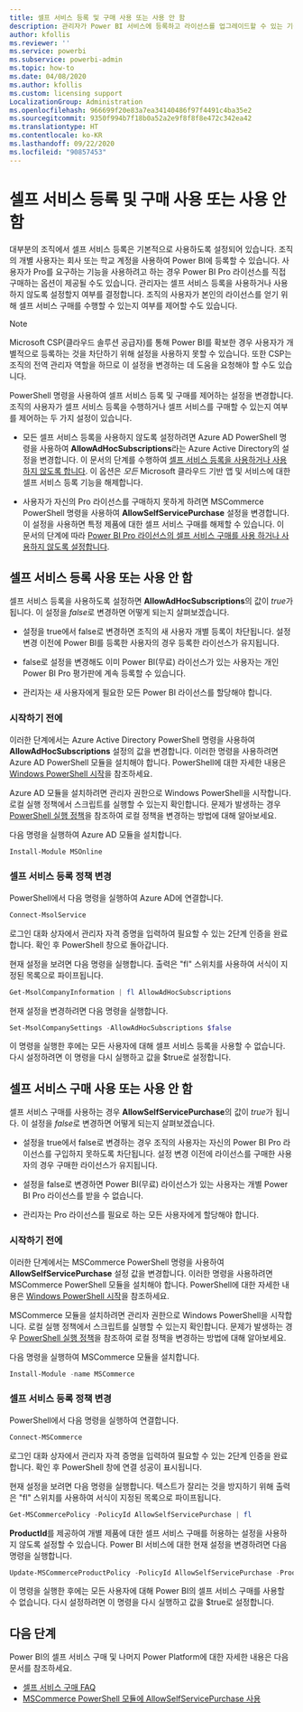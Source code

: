 ```yaml
---
title: 셀프 서비스 등록 및 구매 사용 또는 사용 안 함
description: 관리자가 Power BI 서비스에 등록하고 라이선스를 업그레이드할 수 있는 기능을 해제하는 방법에 대한 정보입니다.
author: kfollis
ms.reviewer: ''
ms.service: powerbi
ms.subservice: powerbi-admin
ms.topic: how-to
ms.date: 04/08/2020
ms.author: kfollis
ms.custom: licensing support
LocalizationGroup: Administration
ms.openlocfilehash: 966699f20e83a7ea34140486f97f4491c4ba35e2
ms.sourcegitcommit: 9350f994b7f18b0a52a2e9f8f8f8e472c342ea42
ms.translationtype: HT
ms.contentlocale: ko-KR
ms.lasthandoff: 09/22/2020
ms.locfileid: "90857453"
---
```

# <a name="enable-or-disable-self-service-sign-up-and-purchasing"></a>셀프 서비스 등록 및 구매 사용 또는 사용 안 함

대부분의 조직에서 셀프 서비스 등록은 기본적으로 사용하도록 설정되어 있습니다. 조직의 개별 사용자는 회사 또는 학교 계정을 사용하여 Power BI에 등록할 수 있습니다. 사용자가 Pro를 요구하는 기능을 사용하려고 하는 경우 Power BI Pro 라이선스를 직접 구매하는 옵션이 제공될 수도 있습니다. 관리자는 셀프 서비스 등록을 사용하거나 사용하지 않도록 설정할지 여부를 결정합니다. 조직의 사용자가 본인의 라이선스를 얻기 위해 셀프 서비스 구매를 수행할 수 있는지 여부를 제어할 수도 있습니다.

> [!NOTE]
>Microsoft CSP(클라우드 솔루션 공급자)를 통해 Power BI를 확보한 경우 사용자가 개별적으로 등록하는 것을 차단하기 위해 설정을 사용하지 못할 수 있습니다. 또한 CSP는 조직의 전역 관리자 역할을 하므로 이 설정을 변경하는 데 도움을 요청해야 할 수도 있습니다.
>
>

PowerShell 명령을 사용하여 셀프 서비스 등록 및 구매를 제어하는 설정을 변경합니다. 조직의 사용자가 셀프 서비스 등록을 수행하거나 셀프 서비스를 구매할 수 있는지 여부를 제어하는 두 가지 설정이 있습니다.

- 모든 셀프 서비스 등록을 사용하지 않도록 설정하려면 Azure AD PowerShell 명령을 사용하여 **AllowAdHocSubscriptions**라는 Azure Active Directory의 설정을 변경합니다. 이 문서의 단계를 수행하여 [셀프 서비스 등록을 사용하거나 사용하지 않도록 합니다](#enable-or-disable-self-service-signup). 이 옵션은 *모든* Microsoft 클라우드 기반 앱 및 서비스에 대한 셀프 서비스 등록 기능을 해제합니다.

- 사용자가 자신의 Pro 라이선스를 구매하지 못하게 하려면 MSCommerce PowerShell 명령을 사용하여 **AllowSelfServicePurchase** 설정을 변경합니다. 이 설정을 사용하면 특정 제품에 대한 셀프 서비스 구매를 해제할 수 있습니다. 이 문서의 단계에 따라 [Power BI Pro 라이선스의 셀프 서비스 구매를 사용 하거나 사용하지 않도록 설정합니다](#enable-or-disable-self-service-purchase).

## <a name="enable-or-disable-self-service-signup"></a>셀프 서비스 등록 사용 또는 사용 안 함

셀프 서비스 등록을 사용하도록 설정하면 **AllowAdHocSubscriptions**의 값이  *true*가 됩니다. 이 설정을 *false*로 변경하면 어떻게 되는지 살펴보겠습니다.

- 설정을 true에서 false로 변경하면 조직의 새 사용자 개별 등록이 차단됩니다. 설정 변경 이전에 Power BI를 등록한 사용자의 경우 등록한 라이선스가 유지됩니다.

- false로 설정을 변경해도 이미 Power BI(무료) 라이선스가 있는 사용자는 개인 Power BI Pro 평가판에 계속 등록할 수 있습니다.

- 관리자는 새 사용자에게 필요한 모든 Power BI 라이선스를 할당해야 합니다.

### <a name="before-you-begin"></a>시작하기 전에

이러한 단계에서는 Azure Active Directory PowerShell 명령을 사용하여 **AllowAdHocSubscriptions** 설정의 값을 변경합니다. 이러한 명령을 사용하려면 Azure AD PowerShell 모듈을 설치해야 합니다. PowerShell에 대한 자세한 내용은 [Windows PowerShell 시작](/powershell/scripting/getting-started/getting-started-with-windows-powershell?view=powershell-7)을 참조하세요.

Azure AD 모듈을 설치하려면 관리자 권한으로 Windows PowerShell을 시작합니다. 로컬 실행 정책에서 스크립트를 실행할 수 있는지 확인합니다. 문제가 발생하는 경우 [PowerShell 실행 정책](/powershell/module/microsoft.powershell.core/about/about_execution_policies?view=powershell-7#powershell-execution-policies)을 참조하여 로컬 정책을 변경하는 방법에 대해 알아보세요.

다음 명령을 실행하여 Azure AD 모듈을 설치합니다.

```powershell
Install-Module MSOnline
```

### <a name="change-the-self-service-signup-policy"></a>셀프 서비스 등록 정책 변경

PowerShell에서 다음 명령을 실행하여 Azure AD에 연결합니다.

```powershell
Connect-MsolService
```

로그인 대화 상자에서 관리자 자격 증명을 입력하여 필요할 수 있는 2단계 인증을 완료합니다. 확인 후 PowerShell 창으로 돌아갑니다.

현재 설정을 보려면 다음 명령을 실행합니다. 출력은 "fl" 스위치를 사용하여 서식이 지정된 목록으로 파이프됩니다.

```powershell
Get-MsolCompanyInformation | fl AllowAdHocSubscriptions
```

현재 설정을 변경하려면 다음 명령을 실행합니다.

```powershell
Set-MsolCompanySettings -AllowAdHocSubscriptions $false
```

이 명령을 실행한 후에는 모든 사용자에 대해 셀프 서비스 등록을 사용할 수 없습니다. 다시 설정하려면 이 명령을 다시 실행하고 값을 $true로 설정합니다.

## <a name="enable-or-disable-self-service-purchase"></a>셀프 서비스 구매 사용 또는 사용 안 함

셀프 서비스 구매를 사용하는 경우 **AllowSelfServicePurchase**의 값이 *true*가 됩니다. 이 설정을 *false*로 변경하면 어떻게 되는지 살펴보겠습니다.

- 설정을 true에서 false로 변경하는 경우 조직의 사용자는 자신의 Power BI Pro 라이선스를 구입하지 못하도록 차단됩니다. 설정 변경 이전에 라이선스를 구매한 사용자의 경우 구매한 라이선스가 유지됩니다.

- 설정을 false로 변경하면 Power BI(무료) 라이선스가 있는 사용자는 개별 Power BI Pro 라이선스를 받을 수 없습니다. 

- 관리자는 Pro 라이선스를 필요로 하는 모든 사용자에게 할당해야 합니다.

### <a name="before-you-begin"></a>시작하기 전에

이러한 단계에서는 MSCommerce PowerShell 명령을 사용하여 **AllowSelfServicePurchase** 설정 값을 변경합니다. 이러한 명령을 사용하려면 MSCommerce PowerShell 모듈을 설치해야 합니다. PowerShell에 대한 자세한 내용은 [Windows PowerShell 시작](/powershell/scripting/getting-started/getting-started-with-windows-powershell?view=powershell-7)을 참조하세요.

MSCommerce 모듈을 설치하려면 관리자 권한으로 Windows PowerShell을 시작합니다. 로컬 실행 정책에서 스크립트를 실행할 수 있는지 확인합니다. 문제가 발생하는 경우 [PowerShell 실행 정책](/powershell/module/microsoft.powershell.core/about/about_execution_policies?view=powershell-7#powershell-execution-policies)을 참조하여 로컬 정책을 변경하는 방법에 대해 알아보세요.

다음 명령을 실행하여 MSCommerce 모듈을 설치합니다.

```powershell
Install-Module -name MSCommerce
```

### <a name="change-the-self-service-signup-policy"></a>셀프 서비스 등록 정책 변경

PowerShell에서 다음 명령을 실행하여 연결합니다.

```powershell
Connect-MSCommerce
```

로그인 대화 상자에서 관리자 자격 증명을 입력하여 필요할 수 있는 2단계 인증을 완료합니다. 확인 후 PowerShell 창에 연결 성공이 표시됩니다.

현재 설정을 보려면 다음 명령을 실행합니다. 텍스트가 잘리는 것을 방지하기 위해 출력은 "fl" 스위치를 사용하여 서식이 지정된 목록으로 파이프됩니다.

```powershell
Get-MSCommercePolicy -PolicyId AllowSelfServicePurchase | fl
```

**ProductId**를 제공하여 개별 제품에 대한 셀프 서비스 구매를 허용하는 설정을 사용하지 않도록 설정할 수 있습니다. Power BI 서비스에 대한 현재 설정을 변경하려면 다음 명령을 실행합니다.

```powershell
Update-MSCommerceProductPolicy -PolicyId AllowSelfServicePurchase -ProductId CFQ7TTC0L3PB -Enabled $False
```

이 명령을 실행한 후에는 모든 사용자에 대해 Power BI의 셀프 서비스 구매를 사용할 수 없습니다. 다시 설정하려면 이 명령을 다시 실행하고 값을 $true로 설정합니다.

## <a name="next-steps"></a>다음 단계

Power BI의 셀프 서비스 구매 및 나머지 Power Platform에 대한 자세한 내용은 다음 문서를 참조하세요.

- [셀프 서비스 구매 FAQ](/microsoft-365/commerce/subscriptions/self-service-purchase-faq?view=o365-worldwide#admin-capabilities)
- [MSCommerce PowerShell 모듈에 AllowSelfServicePurchase 사용](/microsoft-365/commerce/subscriptions/allowselfservicepurchase-powershell?view=o365-worldwide)